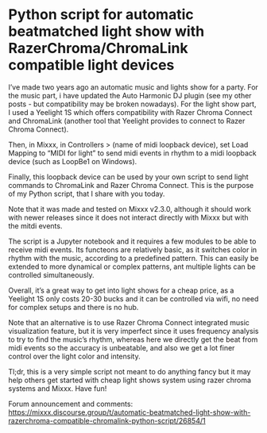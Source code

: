 # Python script for automatic beatmatched light show with RazerChroma/ChromaLink compatible light devices

I’ve made two years ago an automatic music and lights show for a party. For the music part, i have updated the Auto Harmonic DJ plugin (see my other posts - but compatibility may be broken nowadays). For the light show part, I used a Yeelight 1S which offers compatibility with Razer Chroma Connect and ChromaLink (another tool that Yeelight provides to connect to Razer Chroma Connect).

Then, in Mixxx, in Controllers > (name of midi loopback device), set Load Mapping to “MIDI for light” to send midi events in rhythm to a midi loopback device (such as LoopBe1 on Windows).

Finally, this loopback device can be used by your own script to send light commands to ChromaLink and Razer Chroma Connect. This is the purpose of my Python script, that I share with you today.

Note that it was made and tested on Mixxx v2.3.0, although it should work with newer releases since it does not interact directly with Mixxx but with the mitdi events.

The script is a Jupyter notebook and it requires a few modules to be able to receive midi events. Its functeons are relatively basic, as it switches color in rhythm with the music, according to a predefined pattern. This can easily be extended to more dynamical or complex patterns, ant multiple lights can be controlled simultaneously.

Overall, it’s a great way to get into light shows for a cheap price, as a Yeelight 1S only costs 20-30 bucks and it can be controlled via wifi, no need for complex setups and there is no hub.

Note that an alternative is to use Razer Chroma Connect integrated music visualization feature, but it is very imperfect since it uses frequency analysis to try to find the music’s rhythm, whereas here we directly get the beat from midi events so the accuracy is unbeatable, and also we get a lot finer control over the light color and intensity.

Tl;dr, this is a very simple script not meant to do anything fancy but it may help others get started with cheap light shows system using razer chroma systems and Mixxx. Have fun!

Forum announcement and comments: https://mixxx.discourse.group/t/automatic-beatmatched-light-show-with-razerchroma-compatible-chromalink-python-script/26854/1
